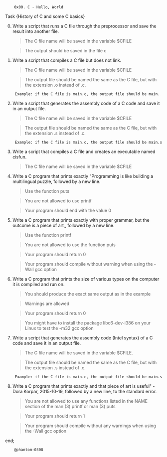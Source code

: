 		0x00. C - Hello, World

Task {History of C and some C basics}

0. Write a script that runs a C file through the preprocessor and save the result into another file.
	>The C file name will be saved in the variable $CFILE

	>The output should be saved in the file c

1. Write a script that compiles a C file but does not link.
	>The C file name will be saved in the variable $CFILE

	>The output file should be named the same as the C file, but with the extension .o instead of .c.

		Example: if the C file is main.c, the output file should be main.
2. Write a script that generates the assembly code of a C code and save it in an output file.
	>The C file name will be saved in the variable $CFILE

	>The output file should be named the same as the C file, but with the extension .s instead of .c.

		Example: if the C file is main.c, the output file should be main.s

3. Write a script that compiles a C file and creates an executable named cisfun.
	>The C file name will be saved in the variable $CFILE

4. Write a C program that prints exactly "Programming is like building a multilingual puzzle, followed by a new line.
	>Use the function puts

	>You are not allowed to use printf

	>Your program should end with the value 0

5. Write a C program that prints exactly with proper grammar, but the outcome is a piece of art,, followed by a new line.
	>Use the function printf

	>You are not allowed to use the function puts

	>Your program should return 0

	>Your program should compile without warning when using the -Wall gcc option

6. Write a C program that prints the size of various types on the computer it is compiled and run on.
	>You should produce the exact same output as in the example

	>Warnings are allowed

	>Your program should return 0
	
	>You might have to install the package libc6-dev-i386 on your Linux to test the -m32 gcc option	

7. Write a script that generates the assembly code (Intel syntax) of a C code and save it in an output file.
	>The C file name will be saved in the variable $CFILE.

	>The output file should be named the same as the C file, but with the extension .s instead of .c.

		Example: if the C file is main.c, the output file should be main.s

8. Write a C program that prints exactly and that piece of art is useful" - Dora Korpar, 2015-10-19, followed by a new line, to the standard error.
	>You are not allowed to use any functions listed in the NAME section of the man (3) printf or man (3) puts

	>Your program should return 1

	>Your program should compile without any warnings when using the -Wall gcc option		

end; 

		@phantom-0308
